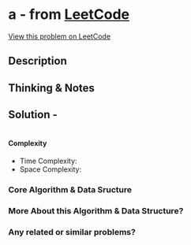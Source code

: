 # a - from [LeetCode](https://leetcode.com)
[View this problem on LeetCode]()

## Description

## Thinking & Notes

## Solution - 
```java
```
#### Complexity
* Time Complexity: 
* Space Complexity: 

### Core Algorithm & Data Sructure

### More About this Algorithm & Data Structure?

### Any related or similar problems?
